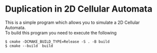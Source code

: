 # Duplication in 2D Cellular Automata
This is a simple program which allows you to simulate a 2D Cellular Automata.  
To build this program you need to execute the following  
```terminal
$ cmake -DCMAKE_BUILD_TYPE=Release -S . -B build
$ cmake --build  build
```

